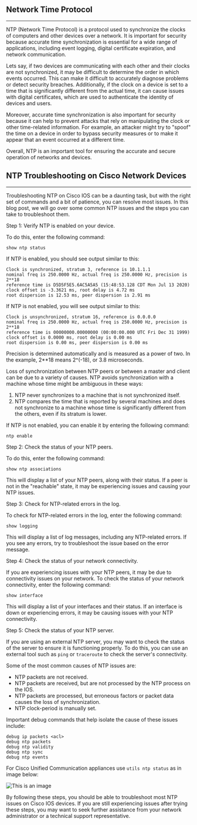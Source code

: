 ## Network Time Protocol

---

NTP (Network Time Protocol) is a protocol used to synchronize the clocks of computers and other devices over a network. It is important for security because accurate time synchronization is essential for a wide range of applications, including event logging, digital certificate expiration, and network communication.

Lets say, if two devices are communicating with each other and their clocks are not synchronized, it may be difficult to determine the order in which events occurred. This can make it difficult to accurately diagnose problems or detect security breaches. Additionally, if the clock on a device is set to a time that is significantly different from the actual time, it can cause issues with digital certificates, which are used to authenticate the identity of devices and users.

Moreover, accurate time synchronization is also important for security because it can help to prevent attacks that rely on manipulating the clock or other time-related information. For example, an attacker might try to "spoof" the time on a device in order to bypass security measures or to make it appear that an event occurred at a different time.

Overall, NTP is an important tool for ensuring the accurate and secure operation of networks and devices.


## NTP Troubleshooting on Cisco Network Devices

---
Troubleshooting NTP on Cisco IOS can be a daunting task, but with the right set of commands and a bit of patience, you can resolve most issues. 
In this blog post, we will go over some common NTP issues and the steps you can take to troubleshoot them.

Step 1: Verify NTP is enabled on your device.

To do this, enter the following command:

`show ntp status`

If NTP is enabled, you should see output similar to this:
```
Clock is synchronized, stratum 3, reference is 10.1.1.1
nominal freq is 250.0000 Hz, actual freq is 250.0000 Hz, precision is 2**18
reference time is D5D5F5E5.6AC5A5A5 (15:48:53.128 CDT Mon Jul 13 2020)
clock offset is -3.3621 ms, root delay is 4.72 ms
root dispersion is 12.53 ms, peer dispersion is 2.91 ms
```
If NTP is not enabled, you will see output similar to this:
```
Clock is unsynchronized, stratum 16, reference is 0.0.0.0
nominal freq is 250.0000 Hz, actual freq is 250.0000 Hz, precision is 2**18
reference time is 00000000.00000000 (00:00:00.000 UTC Fri Dec 31 1999)
clock offset is 0.0000 ms, root delay is 0.00 ms
root dispersion is 0.00 ms, peer dispersion is 0.00 ms
```

Precision is determined automatically and is measured as a power of two. In the example, 2**18 means 2^(-18), or 3.8 microseconds.

Loss of synchronization between NTP peers or between a master and client can be due to a variety of causes. NTP avoids synchronization with a machine whose time might be ambiguous in these ways:

1. NTP never synchronizes to a machine that is not synchronized itself.
2. NTP compares the time that is reported by several machines and does not synchronize to a machine whose time is significantly different from the others, even if its stratum is lower.


If NTP is not enabled, you can enable it by entering the following command:

`ntp enable`

Step 2: Check the status of your NTP peers.

To do this, enter the following command:

`show ntp associations`

This will display a list of your NTP peers, along with their status. If a peer is not in the "reachable" state, it may be experiencing issues and causing your NTP issues.

Step 3: Check for NTP-related errors in the log.

To check for NTP-related errors in the log, enter the following command:

`show logging`

This will display a list of log messages, including any NTP-related errors. If you see any errors, try to troubleshoot the issue based on the error message.

Step 4: Check the status of your network connectivity.

If you are experiencing issues with your NTP peers, it may be due to connectivity issues on your network. 
To check the status of your network connectivity, enter the following command:

`show interface`

This will display a list of your interfaces and their status. If an interface is down or experiencing errors, it may be causing issues with your NTP connectivity.

Step 5: Check the status of your NTP server.

If you are using an external NTP server, you may want to check the status of the server to ensure it is functioning properly. 
To do this, you can use an external tool such as `ping` or `traceroute` to check the server's connectivity.


Some of the most common causes of NTP issues are:

+ NTP packets are not received.
+ NTP packets are received, but are not processed by the NTP process on the IOS.
+ NTP packets are processed, but erroneous factors or packet data causes the loss of synchronization.
+ NTP clock-period is manually set.

Important debug commands that help isolate the cause of these issues include:
```
debug ip packets <acl>
debug ntp packets
debug ntp validity
debug ntp sync
debug ntp events
```
For Cisco Unified Communication appliances use `utils ntp status` as in image below:

![This is an image](https://community.cisco.com/t5/image/serverpage/image-id/6177iAE585E872DCBAD36/image-size/large?v=v2&px=999)

By following these steps, you should be able to troubleshoot most NTP issues on Cisco IOS devices. 
If you are still experiencing issues after trying these steps, you may want to seek further assistance from your network administrator or a technical support representative.
